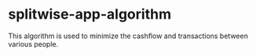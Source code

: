 # splitwise-app-algorithm
This algorithm is used to minimize the cashflow and transactions between various people.
